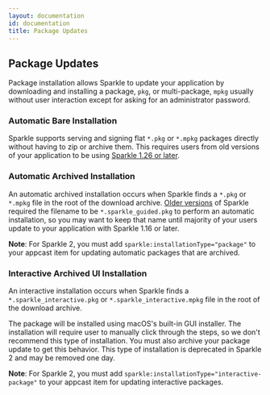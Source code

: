 ```yaml
---
layout: documentation
id: documentation
title: Package Updates
---
```

## Package Updates

Package installation allows Sparkle to update your application by downloading and installing a package, `pkg`, or multi-package, `mpkg` usually without user interaction except for asking for an administrator password.

### Automatic Bare Installation

Sparkle supports serving and signing flat `*.pkg` or `*.mpkg` packages directly without having to zip or archive them. This requires users from old versions of your application to be using [Sparkle 1.26 or later](/documentation/upgrading/).

### Automatic Archived Installation

An automatic archived installation occurs when Sparkle finds a `*.pkg` or `*.mpkg` file in the root of the download archive. [Older versions](/documentation/upgrading/) of Sparkle required the filename to be `*.sparkle_guided.pkg` to perform an automatic installation, so you may want to keep that name until majority of your users update to your application with Sparkle 1.16 or later.

**Note**: For Sparkle 2, you must add `sparkle:installationType="package"` to your appcast item for updating automatic packages that are archived.

### Interactive Archived UI Installation

An interactive installation occurs when Sparkle finds a `*.sparkle_interactive.pkg` or `*.sparkle_interactive.mpkg` file in the root of the download archive.

The package will be installed using macOS's built-in GUI installer. The installation will require user to manually click through the steps, so we don't recommend this type of installation. You must also archive your package update to get this behavior. This type of installation is deprecated in Sparkle 2 and may be removed one day.

**Note**: For Sparkle 2, you must add `sparkle:installationType="interactive-package"` to your appcast item for updating interactive packages.
